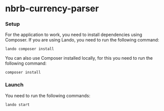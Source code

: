 # nbrb-currency-parser

### Setup
For the application to work, you need to install dependencies using Composer. If you are using Lando, you need to run the following command:

```
lando composer install
```

You can also use Composer installed locally, for this you need to run the following command:

```
composer install
```

### Launch

You need to run the following commands:
```
lando start
```